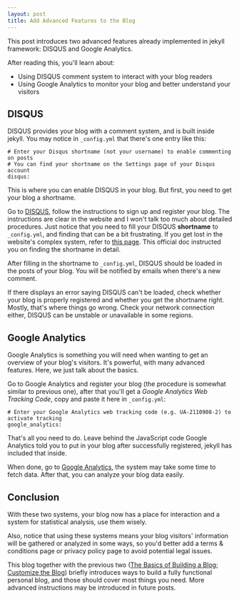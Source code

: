 ```yaml
---
layout: post
title: Add Advanced Features to the Blog
---
```




This post introduces two advanced features already implemented in jekyll framework: DISQUS and Google Analytics.



After reading this, you'll learn about:

* Using DISQUS comment system to interact with your blog readers
* Using Google Analytics to monitor your blog and better understand your visitors



## DISQUS

DISQUS provides your blog with a comment system, and is built inside jekyll. You may notice in `_config.yml` that there's one entry like this:

```
# Enter your Disqus shortname (not your username) to enable commenting on posts
# You can find your shortname on the Settings page of your Disqus account
disqus:
```

This is where you can enable DISQUS in your blog. But first, you need to get your blog a shortname.



Go to [DISQUS](https://disqus.com), follow the instructions to sign up and register your blog. The instructions are clear in the website and I won't talk too much about detailed procedures. Just notice that you need to fill your DISQUS **shortname** to `_config.yml`, and finding that can be a bit frustrating. If you get lost in the website's complex system, refer to [this page](https://help.disqus.com/en/articles/1717111-what-s-a-shortname). This official doc instructed you on finding the shortname in detail.



After filling in the shortname to `_config.yml`, DISQUS should be loaded in the posts of your blog. You will be notified by emails when there's a new comment.



If there displays an error saying DISQUS can't be loaded, check whether your blog is properly registered and whether you get the shortname right. Mostly, that's where things go wrong. Check your network connection either, DISQUS can be unstable or unavailable in some regions.



## Google Analytics

Google Analytics is something you will need when wanting to get an overview of your blog's visitors. It's powerful, with many advanced features. Here, we just talk about the basics.



Go to Google Analytics and register your blog (the procedure is somewhat similar to previous one), after that you'll get a *Google Analytics Web Tracking Code*, copy and paste it here in `_config.yml`:

```
# Enter your Google Analytics web tracking code (e.g. UA-2110908-2) to activate tracking
google_analytics:
```

That's all you need to do. Leave behind the JavaScript code Google Analytics told you to put in your blog after successfully registered, jekyll has included that inside.



When done, go to [Google Analytics](https://analytics.google.com), the system may take some time to fetch data. After that, you can analyze your blog data easily.



## Conclusion

With these two systems, your blog now has a place for interaction and a system for statistical analysis, use them wisely.



Also, notice that using these systems means your blog visitors' information will be gathered or analyzed in some ways, so you'd better add a terms & conditions page or privacy policy page to avoid potential legal issues.



This blog together with the previous two ([The Basics of Building a Blog](https://lincoln-zhou.github.io/The-Basics-of-Building-a-Blog/); [Customize the Blog](https://lincoln-zhou.github.io/Customize-the-Blog/)) briefly introduces ways to build a fully functional personal blog, and those should cover most things you need. More advanced instructions may be introduced in future posts.

